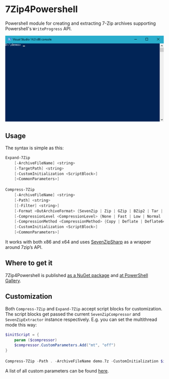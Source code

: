 # 7Zip4Powershell

Powershell module for creating and extracting 7-Zip archives supporting Powershell's `WriteProgress` API.

![Screenshot](assets/compression.gif)

## Usage

The syntax is simple as this:

```powershell
Expand-7Zip
    [-ArchiveFileName] <string> 
    [-TargetPath] <string>  
    [-CustomInitialization <ScriptBlock>]
    [<CommonParameters>]
 
Compress-7Zip
    [-ArchiveFileName] <string> 
    [-Path] <string> 
    [[-Filter] <string>] 
    [-Format <OutArchiveFormat> {SevenZip | Zip | GZip | BZip2 | Tar | XZ}] 
    [-CompressionLevel <CompressionLevel> {None | Fast | Low | Normal | High | Ultra}] 
    [-CompressionMethod <CompressionMethod> {Copy | Deflate | Deflate64 | BZip2 | Lzma | Lzma2 | Ppmd | Default}] 
    [-CustomInitialization <ScriptBlock>]
    [<CommonParameters>]
```

It works with both x86 and x64 and uses [SevenZipSharp](https://sevenzipsharp.codeplex.com/) as a wrapper around 7zip’s API.

## Where to get it

7Zip4Powershell is published [as a NuGet package](https://nuget.org/packages/7Zip4Powershell/) and [at PowerShell Gallery](https://www.powershellgallery.com/packages/7Zip4Powershell).


## Customization

Both `Compress-7Zip` and `Expand-7Zip` accept script blocks for customization. The script blocks get passed the current
`SevenZipCompressor` and `SevenZipExtractor` instance respectively. E.g. you can set the multithread mode this way:

```powershell
$initScript = {
    param ($compressor)
    $compressor.CustomParameters.Add("mt", "off")
}

Compress-7Zip -Path . -ArchiveFileName demo.7z -CustomInitialization $initScript
```

A list of all custom parameters can be found [here](https://sevenzip.osdn.jp/chm/cmdline/switches/method.htm).
